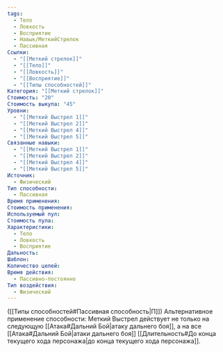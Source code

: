 ```yaml
---
tags:
  - Тело
  - Ловкость
  - Восприятие
  - Навык/МеткийСтрелок
  - Пассивная
Ссылки:
  - "[[Меткий стрелок]]"
  - "[[Тело]]"
  - "[[Ловкость]]"
  - "[[Восприятие]]"
  - "[[Типы способностей]]"
Категория: "[[Меткий стрелок]]"
Стоимость: "20"
Стоимость выкупа: "45"
Уровни:
  - "[[Меткий Выстрел 1]]"
  - "[[Меткий Выстрел 2]]"
  - "[[Меткий Выстрел 4]]"
  - "[[Меткий Выстрел 5]]"
Связанные навыки:
  - "[[Меткий Выстрел 1]]"
  - "[[Меткий Выстрел 2]]"
  - "[[Меткий Выстрел 4]]"
  - "[[Меткий Выстрел 5]]"
Источник:
  - Физический
Тип способности:
  - Пассивная
Время применения: 
Стоимость применения: 
Используемый пул: 
Стоимость пула: 
Характеристики:
  - Тело
  - Ловкость
  - Восприятие
Дальность: 
Шаблон: 
Количество целей: 
Время действия:
  - Пассивно-постоянно
Тип воздействия:
  - Физический
---
```

([[Типы способностей#Пассивная способность|П]]) Альтернативное применение способности: Меткий Выстрел действует не только на следующую [[Атака#Дальний Бой|атаку дальнего боя]], а на все [[Атака#Дальний Бой|атаки дальнего боя]] [[Длительность#До конца текущего хода персонажа|до конца текущего хода персонажа]]. 